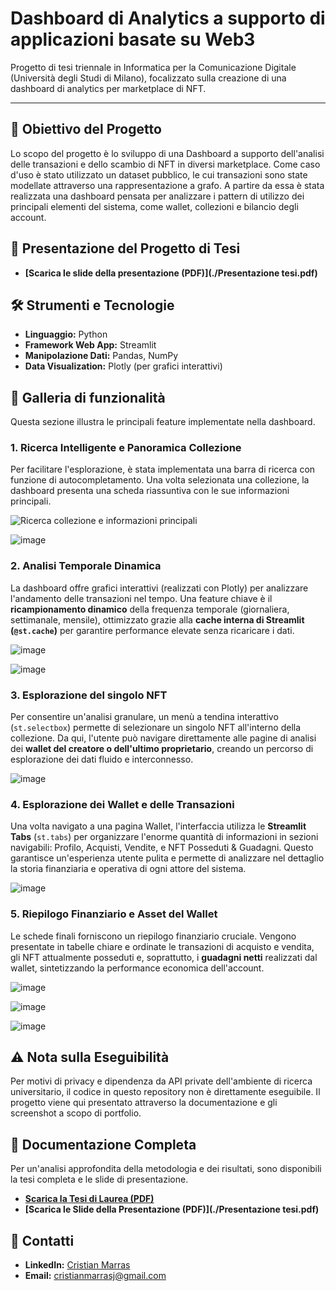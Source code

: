 # Dashboard di Analytics a supporto di applicazioni basate su Web3

Progetto di tesi triennale in Informatica per la Comunicazione Digitale (Università degli Studi di Milano), focalizzato sulla creazione di una dashboard di analytics per marketplace di NFT.

---

## 🎯 Obiettivo del Progetto

Lo scopo del progetto è lo sviluppo di una Dashboard a supporto dell'analisi delle transazioni e dello scambio di NFT in diversi marketplace.
Come caso d'uso è stato utilizzato un dataset pubblico, le cui transazioni sono state modellate attraverso una rappresentazione a grafo.
A partire da essa è stata realizzata una dashboard pensata per analizzare i pattern di utilizzo dei principali elementi del sistema, come wallet, collezioni e bilancio degli account.

## 📄 Presentazione del Progetto di Tesi

* **[Scarica le slide della presentazione (PDF)](./Presentazione tesi.pdf)**

## 🛠️ Strumenti e Tecnologie

* **Linguaggio:** Python
* **Framework Web App:** Streamlit
* **Manipolazione Dati:** Pandas, NumPy
* **Data Visualization:** Plotly (per grafici interattivi)

## 🚀 Galleria di funzionalità

Questa sezione illustra le principali feature implementate nella dashboard.

### 1. Ricerca Intelligente e Panoramica Collezione

Per facilitare l'esplorazione, è stata implementata una barra di ricerca con funzione di autocompletamento. Una volta selezionata una collezione, la dashboard presenta una scheda riassuntiva con le sue informazioni principali.

![Ricerca collezione e informazioni principali](https://github.com/user-attachments/assets/cd2e15ea-c8bf-44a8-aac1-b1b3829d05f4)

![image](https://github.com/user-attachments/assets/c8672c6a-5682-412f-93e2-2bcea6358a58)

### 2. Analisi Temporale Dinamica

La dashboard offre grafici interattivi (realizzati con Plotly) per analizzare l'andamento delle transazioni nel tempo. Una feature chiave è il **ricampionamento dinamico** della frequenza temporale (giornaliera, settimanale, mensile), ottimizzato grazie alla **cache interna di Streamlit (`@st.cache`)** per garantire performance elevate senza ricaricare i dati.

![image](https://github.com/user-attachments/assets/66f825cb-5049-4f93-b38b-8f02d48683a9)

![image](https://github.com/user-attachments/assets/5cf0e1eb-887a-4c01-944a-d59ec7f9baf5)

### 3. Esplorazione del singolo NFT

Per consentire un'analisi granulare, un menù a tendina interattivo (`st.selectbox`) permette di selezionare un singolo NFT all'interno della collezione. Da qui, l'utente può navigare direttamente alle pagine di analisi dei **wallet del creatore o dell'ultimo proprietario**, creando un percorso di esplorazione dei dati fluido e interconnesso.

![image](https://github.com/user-attachments/assets/8c972acc-2c0a-4fdd-8f07-26d239589c83)

### 4. Esplorazione dei Wallet e delle Transazioni

Una volta navigato a una pagina Wallet, l'interfaccia utilizza le **Streamlit Tabs** (`st.tabs`) per organizzare l'enorme quantità di informazioni in sezioni navigabili: Profilo, Acquisti, Vendite, e NFT Posseduti & Guadagni. Questo garantisce un'esperienza utente pulita e permette di analizzare nel dettaglio la storia finanziaria e operativa di ogni attore del sistema.

![image](https://github.com/user-attachments/assets/bc6cf317-d9cc-4aa9-a962-3f00737455d6)

### 5. Riepilogo Finanziario e Asset del Wallet

Le schede finali forniscono un riepilogo finanziario cruciale. Vengono presentate in tabelle chiare e ordinate le transazioni di acquisto e vendita, gli NFT attualmente posseduti e, soprattutto, i **guadagni netti** realizzati dal wallet, sintetizzando la performance economica dell'account.

![image](https://github.com/user-attachments/assets/950cbae4-a492-4394-bcae-33fd90462fb9)

![image](https://github.com/user-attachments/assets/051c5379-8016-47b7-96be-449957caae47)

![image](https://github.com/user-attachments/assets/2e9f991c-7a39-43e5-8fe0-142e7a70c093)

## ⚠️ Nota sulla Eseguibilità

Per motivi di privacy e dipendenza da API private dell'ambiente di ricerca universitario, il codice in questo repository non è direttamente eseguibile. Il progetto viene qui presentato attraverso la documentazione e gli screenshot a scopo di portfolio.

## 📄 Documentazione Completa

Per un'analisi approfondita della metodologia e dei risultati, sono disponibili la tesi completa e le slide di presentazione.

* **[Scarica la Tesi di Laurea (PDF)](./Tesi.pdf)**
* **[Scarica le Slide della Presentazione (PDF)](./Presentazione tesi.pdf)**

## 📧 Contatti

* **LinkedIn:** [Cristian Marras](https://www.linkedin.com/in/cristian-marras-151932186)
* **Email:** cristianmarrasj@gmail.com








